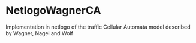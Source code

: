 # NetlogoWagnerCA
Implementation in netlogo of the traffic Cellular Automata model described by Wagner, Nagel and Wolf
